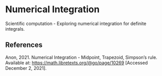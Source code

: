 # Numerical Integration

Scientific computation - Exploring numerical integration for definite integrals.


## References

Anon, 2021. Numerical Integration - Midpoint, Trapezoid, Simpson’s rule. Available at: https://math.libretexts.org/@go/page/10269 [Accessed December 2, 2021].
